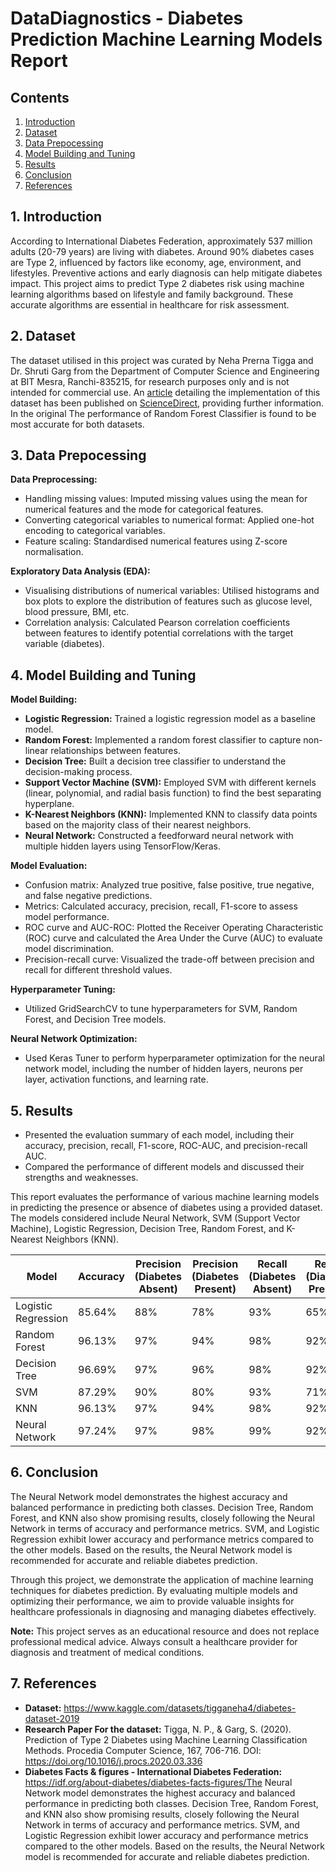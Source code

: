 # DataDiagnostics - Diabetes Prediction Machine Learning Models Report

## Contents
1. [Introduction](#Introduction)
2. [Dataset](#Dataset)
3. [Data Prepocessing](#Data-Preprocessing)
4. [Model Building and Tuning](#Models)
5. [Results](#Results)
6. [Conclusion](#Conclusion)
7. [References](#References)


## <a id="Introduction"></a>**1. Introduction**

According to International Diabetes Federation, approximately 537 million adults (20-79 years) are living with diabetes. Around 90% diabetes cases are Type 2, influenced by factors like economy, age, environment, and lifestyles. Preventive actions and early diagnosis can help mitigate diabetes impact. This project aims to predict Type 2 diabetes risk using machine learning algorithms based on lifestyle and family background. These accurate algorithms are essential in healthcare for risk assessment.

## <a id="Dataset"></a>**2. Dataset**

The dataset utilised in this project was curated by Neha Prerna Tigga and Dr. Shruti Garg from the Department of Computer Science and Engineering at BIT Mesra, Ranchi-835215, for research purposes only and is not intended for commercial use. An [article](https://www.sciencedirect.com/science/article/pii/S1877050920308024") detailing the implementation of this dataset has been published on [ScienceDirect](https://www.sciencedirect.com), providing further information. In the original The performance of Random Forest Classifier is found to be most accurate for both datasets.



## <a id="Data-Preprocessing"></a>**3. Data Prepocessing**

**Data Preprocessing:**
   - Handling missing values: Imputed missing values using the mean for numerical features and the mode for categorical features.
   - Converting categorical variables to numerical format: Applied one-hot encoding to categorical variables.
   - Feature scaling: Standardised numerical features using Z-score normalisation.
   
**Exploratory Data Analysis (EDA):**
   - Visualising distributions of numerical variables: Utilised histograms and box plots to explore the distribution of features such as glucose level, blood pressure, BMI, etc.
   - Correlation analysis: Calculated Pearson correlation coefficients between features to identify potential correlations with the target variable (diabetes).
   

## <a id="Models"></a>**4. Model Building and Tuning**

**Model Building:**
   - **Logistic Regression:** Trained a logistic regression model as a baseline model.
   - **Random Forest:** Implemented a random forest classifier to capture non-linear relationships between features.
   - **Decision Tree:** Built a decision tree classifier to understand the decision-making process.
   - **Support Vector Machine (SVM):** Employed SVM with different kernels (linear, polynomial, and radial basis function) to find the best separating hyperplane.
   - **K-Nearest Neighbors (KNN):** Implemented KNN to classify data points based on the majority class of their nearest neighbors.
   - **Neural Network:** Constructed a feedforward neural network with multiple hidden layers using TensorFlow/Keras.
   
**Model Evaluation:**
   - Confusion matrix: Analyzed true positive, false positive, true negative, and false negative predictions.
   - Metrics: Calculated accuracy, precision, recall, F1-score to assess model performance.
   - ROC curve and AUC-ROC: Plotted the Receiver Operating Characteristic (ROC) curve and calculated the Area Under the Curve (AUC) to evaluate model discrimination.
   - Precision-recall curve: Visualized the trade-off between precision and recall for different threshold values.
   
**Hyperparameter Tuning:**
   - Utilized GridSearchCV to tune hyperparameters for SVM, Random Forest, and Decision Tree models.
   
**Neural Network Optimization:**
   - Used Keras Tuner to perform hyperparameter optimization for the neural network model, including the number of hidden layers, neurons per layer, activation functions, and learning rate.


## <a id="Results"></a>**5. Results**
   - Presented the evaluation summary of each model, including their accuracy, precision, recall, F1-score, ROC-AUC, and precision-recall AUC.
   - Compared the performance of different models and discussed their strengths and weaknesses.


This report evaluates the performance of various machine learning models in predicting the presence or absence of diabetes using a provided dataset. The models considered include Neural Network, SVM (Support Vector Machine), Logistic Regression, Decision Tree, Random Forest, and K-Nearest Neighbors (KNN).

| Model | Accuracy | Precision (Diabetes Absent) | Precision (Diabetes Present) | Recall (Diabetes Absent) | Recall (Diabetes Present) | F1-score (Diabetes Absent) | F1-score (Diabetes Present) |
| --- | --- | --- | --- | --- | --- | --- | --- | 
| Logistic Regression | 85.64% | 88% | 78% | 93% | 65% | 90% | 71% |
| Random Forest | 96.13% | 97% | 94% | 98% | 92% | 97% | 93% |
| Decision Tree | 96.69% | 97% | 96% | 98% | 92% | 98% | 94% |
| SVM | 87.29% | 90% | 80% | 93% | 71% | 91% | 75% |
| KNN | 96.13% | 97% | 94% | 98% | 92% | 97% | 93% |
| Neural Network | 97.24% | 97% | 98% | 99% | 92% | 98% | 95% |



## <a id="Conclusion"></a>**6. Conclusion**

The Neural Network model demonstrates the highest accuracy and balanced performance in predicting both classes. Decision Tree, Random Forest, and KNN also show promising results, closely following the Neural Network in terms of accuracy and performance metrics. SVM, and Logistic Regression exhibit lower accuracy and performance metrics compared to the other models. Based on the results, the Neural Network model is recommended for accurate and reliable diabetes prediction.

Through this project, we demonstrate the application of machine learning techniques for diabetes prediction. By evaluating multiple models and optimizing their performance, we aim to provide valuable insights for healthcare professionals in diagnosing and managing diabetes effectively.

**Note:** This project serves as an educational resource and does not replace professional medical advice. Always consult a healthcare provider for diagnosis and treatment of medical conditions.


## <a id="References"></a>**7. References**
- **Dataset:** https://www.kaggle.com/datasets/tigganeha4/diabetes-dataset-2019
- **Research Paper For the dataset:** Tigga, N. P., & Garg, S. (2020). Prediction of Type 2 Diabetes using Machine Learning Classification Methods. Procedia Computer Science, 167, 706-716. DOI: https://doi.org/10.1016/j.procs.2020.03.336
- **Diabetes Facts & figures - International Diabetes Federation:** https://idf.org/about-diabetes/diabetes-facts-figures/The Neural Network model demonstrates the highest accuracy and balanced performance in predicting both classes. Decision Tree, Random Forest, and KNN also show promising results, closely following the Neural Network in terms of accuracy and performance metrics. SVM, and Logistic Regression exhibit lower accuracy and performance metrics compared to the other models. Based on the results, the Neural Network model is recommended for accurate and reliable diabetes prediction.